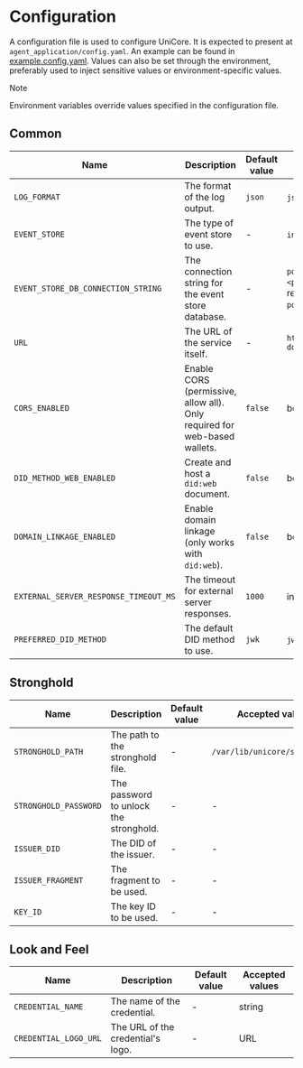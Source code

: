 # Configuration

A configuration file is used to configure UniCore. It is expected to present at `agent_application/config.yaml`. An example can be found in [example.config.yaml](example.config.yaml). Values can also be set through the environment, preferably used to inject sensitive values or environment-specific values.

> [!NOTE]
> Environment variables override values specified in the configuration file.

## Common

| Name                                  | Description                                                               | Default value | Accepted values                                                    |
| ------------------------------------- | ------------------------------------------------------------------------- | ------------- | ------------------------------------------------------------------ |
| `LOG_FORMAT`                          | The format of the log output.                                             | `json`        | `json`, `text`                                                     |
| `EVENT_STORE`                         | The type of event store to use.                                           | -             | `in-memory`, `postgres`                                            |
| `EVENT_STORE_DB_CONNECTION_STRING`    | The connection string for the event store database.                       | -             | `postgresql://<user>:<pass>@<host>` (only required for `postgres`) |
| `URL`                                 | The URL of the service itself.                                            | -             | `https://my-domain.example.org`                                    |
| `CORS_ENABLED`                        | Enable CORS (permissive, allow all). Only required for web-based wallets. | `false`       | boolean                                                            |
| `DID_METHOD_WEB_ENABLED`              | Create and host a `did:web` document.                                     | `false`       | boolean                                                            |
| `DOMAIN_LINKAGE_ENABLED`              | Enable domain linkage (only works with `did:web`).                        | `false`       | boolean                                                            |
| `EXTERNAL_SERVER_RESPONSE_TIMEOUT_MS` | The timeout for external server responses.                                | `1000`        | integer                                                            |
| `PREFERRED_DID_METHOD`                | The default DID method to use.                                            | `jwk`         | `jwk`, `key`, `web`                                                |

## Stronghold

| Name                  | Description                            | Default value | Accepted values               |
| --------------------- | -------------------------------------- | ------------- | ----------------------------- |
| `STRONGHOLD_PATH`     | The path to the stronghold file.       | -             | `/var/lib/unicore/stronghold` |
| `STRONGHOLD_PASSWORD` | The password to unlock the stronghold. | -             | -                             |
| `ISSUER_DID`          | The DID of the issuer.                 | -             | -                             |
| `ISSUER_FRAGMENT`     | The fragment to be used.               | -             | -                             |
| `KEY_ID`              | The key ID to be used.                 | -             | -                             |

## Look and Feel

| Name                  | Description                       | Default value | Accepted values |
| --------------------- | --------------------------------- | ------------- | --------------- |
| `CREDENTIAL_NAME`     | The name of the credential.       | -             | string          |
| `CREDENTIAL_LOGO_URL` | The URL of the credential's logo. | -             | URL             |
